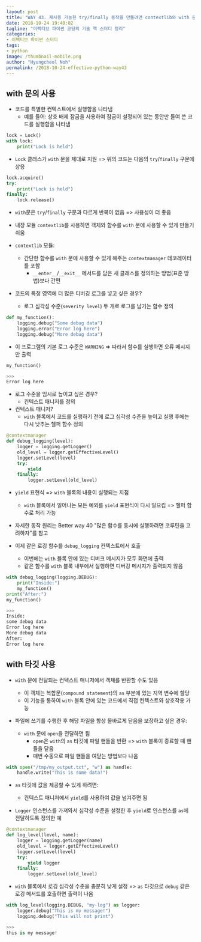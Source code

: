```yaml
---
layout: post
title: "WAY 43. 재사용 가능한 try/finally 동작을 만들려면 contextlib와 with 문을 고려하자"
date: 2018-10-24 19:40:02
tagline: "이펙티브 파이썬 코딩의 기술 책 스터디 정리"
categories:
- 이펙티브 파이썬 스터디
tags:
- python
image: /thumbnail-mobile.png
author: "Hyungcheol Noh"
permalink: /2018-10-24-effective-python-way43
---
```


## with 문의 사용
- 코드를 특별한 컨텍스트에서 실행함을 나타냄
  - 예를 들어: 상호 배제 잠금을 사용하여 잠금이 설정되어 있는 동안만 들여 쓴 코드를 실행함을 나타냄

```python
lock = Lock()
with lock:
    print("Lock is held")
```

- `Lock` 클래스가 `with` 문을 제대로 지원 => 위의 코드는 다음의 `try`/`finally` 구문에 상응

```python
lock.acquire()
try:
    print("Lock is held")
finally:
    lock.release()
```

- `with`문은 `try`/`finally` 구문과 다르게 반복이 없음 => 사용성이 더 좋음
- 내장 모듈 `contextlib`를 사용하면 객체와 함수를 `with` 문에 사용할 수 있게 만들기 쉬움
- `contextlib` 모듈:
  - 간단한 함수를 `with` 문에 사용할 수 있게 해주는 `contextmanager` 데코레이터를 포함
    - `__enter__`/`__exit__` 메서드를 담은 새 클래스를 정의하는 방법(표준 방법)보다 간편

- 코드의 특정 영역에 더 많은 디버깅 로그를 넣고 싶은 경우?
  - 로그 심각성 수준(`severity level`) 두 개로 로그를 남기는 함수 정의

```python
def my_function():
    logging.debug("Some debug data")
    logging.error("Error log here")
    logging.debug("More debug data")
```

- 이 프로그램의 기본 로그 수준은 `WARNING` => 따라서 함수를 실행하면 오류 메시지만 출력

```python
my_function()

>>>
Error log here
```

- 로그 수준을 임시로 높이고 싶은 경우?
  - 컨텍스트 매니저를 정의
- 컨텍스트 매니저?
  - `with` 블록에서 코드를 실행하기 전에 로그 심각성 수준을 높이고 실행 후에는 다시 낮추는 헬퍼 함수 정의

```python
@contextmanager
def debug_logging(level):
    logger = logging.getLogger()
    old_level = logger.getEffectiveLevel()
    logger.setLevel(level)
    try:
        yield
    finally:
        logger.setLevel(old_level)
```

- `yield` 표현식 => `with` 블록의 내용이 실행되는 지점
  - `with` 블록에서 일어나는 모든 예외를 `yield` 표현식이 다시 일으킴 => 헬퍼 함수로 처리 가능
- 자세한 동작 원리는 Better way 40 "많은 함수를 동시에 실행하려면 코루틴을 고려하자"를 참고

- 이제 같은 로깅 함수를 `debug_logging` 컨텍스트에서 호출
  - 이번에는 `with` 블록 안에 있는 디버크 메시지가 모두 화면에 출력
  - 같은 함수를 `with` 블록 내부에서 실행하면 디버깅 메시지가 출력되지 않음

```python
with debug_logging(logging.DEBUG):
    print("Inside:")
    my_function()
print("After:")
my_function()

>>>
Inside:
some debug data
Error log here
More debug data
After:
Error log here
```

## with 타깃 사용
- `with` 문에 전달되는 컨텍스트 매니저에서 객체를 반환할 수도 있음
  - 이 객체는 복합문(`compound statement`)의 `as` 부분에 있는 지역 변수에 할당
  - 이 기능을 통하여 `with` 블록 안에 있는 코드에서 직접 컨텍스트와 상호작용 가능

- 파일에 쓰기를 수행한 후 해당 파일을 항상 올바르게 닫음을 보장하고 싶은 경우:
  - `with` 문에 `open`을 전달하면 됨
    - `open`은 `with`의 `as` 타깃에 파일 핸들을 반환 => `with` 블록이 종료할 때 핸들을 닫음
    - 매번 수동으로 파일 핸들을 여닫는 방법보다 나음

```python
with open("/tmp/my_output.txt", "w") as handle:
    handle.write("This is some data!")
```

- `as` 타깃에 값을 제공할 수 있게 하려면:
  - 컨텍스트 매니저에서 `yield`를 사용하여 값을 넘겨주면 됨

- `Logger` 인스턴스를 가져와서 심각성 수준을 설정한 후 `yield`로 인스턴스를 `as`에 전달하도록 정의한 예

```python
@contextmanager
def log_level(level, name):
    logger = logging.getLogger(name)
    old_level = logger.getEffectiveLevel()
    logger.setLevel(level)
    try:
        yield logger
    finally:
        logger.setLevel(old_level)
```

- `with` 블록에서 로깅 심각성 수준을 충분히 낮게 설정 => `as` 타깃으로 `debug` 같은 로깅 메서드를 호출하면 출력이 나옴

```python
with log_level(logging.DEBUG, "my-log") as logger:
    logger.debug("This is my message!")
    logging.debug("This will not print")

>>>
this is my message!
```
